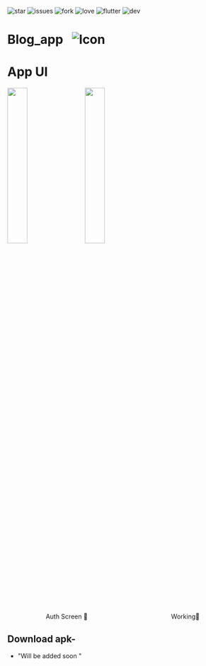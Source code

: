 

![star](https://img.shields.io/github/stars/swaraj961/BlogApp) ![issues](https://img.shields.io/github/issues/swaraj961/BlogApp) ![fork](https://img.shields.io/github/forks/swaraj961/BlogApp) ![love](https://img.shields.io/badge/open%20%20source-%E2%9D%A4-red) ![flutter](https://img.shields.io/badge/Flutter-Framework-blue) ![dev](https://img.shields.io/badge/Developed%20by%20-Swaraj-orange)


# Blog_app &nbsp; ![Icon](https://github.com/swaraj961/BlogApp/blob/master/android/app/src/main/res/mipmap-hdpi/ic_launcher.png)


# App UI 

<img src="https://github.com/swaraj961/BlogApp/blob/master/demo/Intro%20and%20auth.gif" width="
30%">&nbsp;&nbsp;&nbsp; 
&nbsp;&nbsp;<img src="https://github.com/swaraj961/BlogApp/blob/master/demo/Working.gif" width="
30%">&nbsp;&nbsp;&nbsp; <br>

&nbsp;&nbsp;&nbsp;&nbsp;&nbsp;&nbsp;&nbsp;&nbsp;&nbsp;&nbsp;&nbsp;&nbsp;&nbsp;&nbsp;&nbsp;&nbsp;&nbsp;&nbsp;&nbsp;&nbsp;&nbsp; Auth Screen 🔑&nbsp;&nbsp;&nbsp;&nbsp;&nbsp;&nbsp;&nbsp;&nbsp;&nbsp; &nbsp;&nbsp;&nbsp;&nbsp;&nbsp;&nbsp; &nbsp;&nbsp;&nbsp;&nbsp;&nbsp;&nbsp;&nbsp;&nbsp;&nbsp;&nbsp;&nbsp;&nbsp;&nbsp;&nbsp;&nbsp;&nbsp;&nbsp;&nbsp;&nbsp;&nbsp;&nbsp;&nbsp;&nbsp;&nbsp;&nbsp;&nbsp;&nbsp;&nbsp;&nbsp;&nbsp; Working💫
 
 
## Download apk-
- "Will be added soon "

